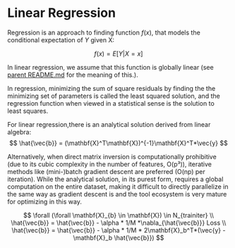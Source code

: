 # Linear Regression
Regression is an approach to finding function $f(x)$, that models the conditional expectation of $Y$ given X:

$$
f(x) = E[Y|X=x]
$$

In linear regression, we assume that this function is globally linear (see [parent README.md](../README.md) for the meaning of this.).

In regression, minimizing the sum of square residuals by finding the the minimizing set of parameters is called the least squared solution,
and the regression function when viewed in a statistical sense is the solution to least squares.

For linear regression,there is an analytical solution derived from linear algebra:
$$
\hat{\vec{b}} = (\mathbf{X}^T\mathbf{X})^{-1}\mathbf{X}^T*\vec{y}
$$

Alternatively, when direct matrix inversion is computationally prohibitive (due to its cubic complexity in the number of features, O(p³)), iterative methods like (mini-)batch gradient descent are preferred (O(np) per iteration). While the analytical solution, in its purest form, requires a global computation on the entire dataset, making it difficult to directly parallelize in the same way as gradient descent is and the tool ecosystem is very mature for optimizing in this way.

$$
\forall (\forall \mathbf{X}_{b} \in \mathbf{X}) \in N_{trainiter} \\
\hat{\vec{b}} = \hat{\vec{b}} - \alpha * 1/M *\nabla_{\hat{\vec{b}}} Loss \\
\hat{\vec{b}} = \hat{\vec{b}} - \alpha * 1/M * 2\mathbf{X}_b^T*(\vec{y} - \mathbf{X}_b \hat{\vec{b}})
$$